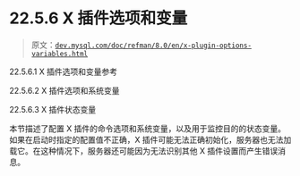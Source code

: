 # 22.5.6 X 插件选项和变量

> 原文：[`dev.mysql.com/doc/refman/8.0/en/x-plugin-options-variables.html`](https://dev.mysql.com/doc/refman/8.0/en/x-plugin-options-variables.html)

22.5.6.1 X 插件选项和变量参考

22.5.6.2 X 插件选项和系统变量

22.5.6.3 X 插件状态变量

本节描述了配置 X 插件的命令选项和系统变量，以及用于监控目的的状态变量。如果在启动时指定的配置值不正确，X 插件可能无法正确初始化，服务器也无法加载它。在这种情况下，服务器还可能因为无法识别其他 X 插件设置而产生错误消息。
